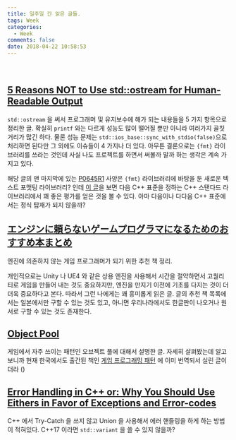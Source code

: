 ```yaml
---
title: 일주일 간 읽은 글들.
tags: Week
categories:
  - Week
comments: false
date: 2018-04-22 10:58:53
---
```

　
<!-- more -->

## [5 Reasons NOT to Use std::ostream for Human-Readable Output](https://accu.org/index.php/journals/2486)

`std::ostream` 을 써서 프로그래머 및 유지보수에 해가 되는 내용들을 5 가지 항목으로 정리한 글. 확실히 `printf` 와는 다르게 성능도 많이 떨어질 뿐만 아니라 여러가지 골칫거리가 많긴 하다. 물론 성능 문제는 `std::ios_base::sync_with_stdio(false)`으로 처리하면 된다만 그 외에도 이슈들이 4 가지나 더 있다. 
아무튼 결론으로는 `{fmt}` 라이브러리를 쓰라는 것인데 사실 나도 프로젝트를 하면서 써볼까 말까 하는 생각은 계속 가지고 있다.

해당 글의 맨 마지막에 있는 [P0645R1](http://www.open-std.org/jtc1/sc22/wg21/docs/papers/2018/p0645r1.html#Benchmarks) 사양은 `{fmt}` 라이브러리에 바탕을 둔 새로운 텍스트 포맷팅 라이브러리? 인데 [이 글](http://www.zverovich.net/2018/03/17/text-formatting-jacksonville.html)을 보면 다음 C++ 표준을 정하는 C++ 스탠다드 라이브러리에서 꽤 좋은 평가를 얻은 것을 볼 수 있다. 아마 다음이나 다다음 C++ 표준에서는 정식 탑재가 되지 않을까?

## [エンジンに頼らないゲームプログラマになるためのおすすめ本まとめ](https://freelifetech.com/recommended-books-for-game-programmer/)

엔진에 의존하지 않는 게임 프로그래머가 되기 위한 추천 책 정리.

개인적으로는 Unity 나 UE4 와 같은 상용 엔진을 사용해서 시간을 절약하면서 고퀄리티로 게임을 만들어 내는 것도 중요하지만, 엔진을 만지기 이전에 기초를 다지는 것이 더 더욱 중요하다고 본다. 따라서 그런 나에게는 꽤 흥미롭게 읽은 글.
글의 추천 책 목록에서는 일본에서만 구할 수 있는 것도 있고, 아니면 우리나라에서도 한글판이 나오거나 원서로 구할 수 있는 것도 존재한다. 

## [Object Pool](http://gameprogrammingpatterns.com/object-pool.html)

게임에서 자주 쓰이는 패턴인 오브젝트 풀에 대해서 설명한 글. 자세히 살펴봤는데 알고보니까 현재 한국에서도 출간된 책인 [게임 프로그래밍 패턴](http://www.hanbit.co.kr/store/books/look.php?p_code=B4342659595) 에 이미 번역되서 실린 글이더라 ()

## [Error Handling in C++ or: Why You Should Use Eithers in Favor of Exceptions and Error-codes](https://hackernoon.com/error-handling-in-c-or-why-you-should-use-eithers-in-favor-of-exceptions-and-error-codes-f0640912eb45)

C++ 에서 Try-Catch 을 쓰지 않고 Union 을 사용해서 에러 핸들링을 하게 하는 방법이 적혀있다. C++17 이라면 `std::variant` 을 쓸 수 있지 않을까? 